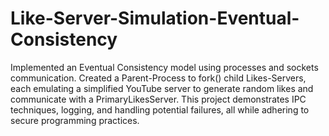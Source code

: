 # Like-Server-Simulation-Eventual-Consistency
Implemented an Eventual Consistency model using processes and sockets communication. Created a Parent-Process to fork() child Likes-Servers, each emulating a simplified YouTube server to generate random likes and communicate with a PrimaryLikesServer. This project demonstrates IPC techniques, logging, and handling potential failures, all while adhering to secure programming practices.
